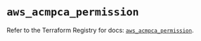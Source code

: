 # `aws_acmpca_permission`

Refer to the Terraform Registry for docs: [`aws_acmpca_permission`](https://registry.terraform.io/providers/hashicorp/aws/5.82.1/docs/resources/acmpca_permission).
